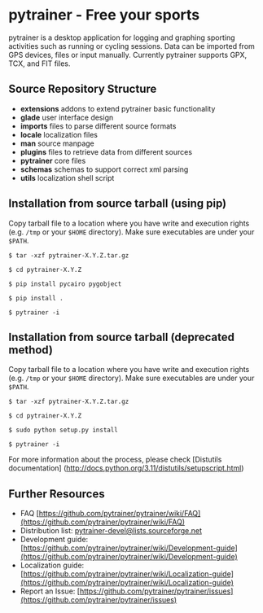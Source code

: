pytrainer - Free your sports
==================================================
pytrainer is a desktop application for logging and graphing sporting
activities such as running or cycling sessions. Data can be
imported from GPS devices, files or input manually. Currently
pytrainer supports GPX, TCX, and FIT files.

Source Repository Structure
---------------------------
* **extensions** addons to extend pytrainer basic functionality
* **glade** user interface design
* **imports** files to parse different source formats
* **locale** localization files
* **man** source manpage
* **plugins** files to retrieve data from different sources
* **pytrainer** core files
* **schemas** schemas to support correct xml parsing
* **utils** localization shell script

Installation from source tarball (using pip)
-----------------
Copy tarball file to a location where you have write and execution rights (e.g. `/tmp` or your `$HOME` directory). Make sure executables are under your `$PATH`.

`$ tar -xzf pytrainer-X.Y.Z.tar.gz`

`$ cd pytrainer-X.Y.Z`

`$ pip install pycairo pygobject`

`$ pip install .`

`$ pytrainer -i`

Installation from source tarball (deprecated method)
-----------------
Copy tarball file to a location where you have write and execution rights (e.g. `/tmp` or your `$HOME` directory). Make sure executables are under your `$PATH`.

`$ tar -xzf pytrainer-X.Y.Z.tar.gz`

`$ cd pytrainer-X.Y.Z`

`$ sudo python setup.py install`

`$ pytrainer -i`

For more information about the process, please check [Distutils documentation] (http://docs.python.org/3.11/distutils/setupscript.html)

Further Resources
-----------------
* FAQ [https://github.com/pytrainer/pytrainer/wiki/FAQ](https://github.com/pytrainer/pytrainer/wiki/FAQ)
* Distribution list: pytrainer-devel@lists.sourceforge.net
* Development guide: [https://github.com/pytrainer/pytrainer/wiki/Development-guide](https://github.com/pytrainer/pytrainer/wiki/Development-guide)
* Localization guide: [https://github.com/pytrainer/pytrainer/wiki/Localization-guide](https://github.com/pytrainer/pytrainer/wiki/Localization-guide)
* Report an Issue: [https://github.com/pytrainer/pytrainer/issues](https://github.com/pytrainer/pytrainer/issues)
